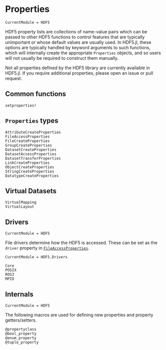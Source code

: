 # Properties

```@meta
CurrentModule = HDF5
```

HDF5 property lists are collections of name-value pairs which can be passed to other HDF5
functions to control features that are typically unimportant or whose default values are
usually used. In HDF5.jl, these options are typically handled by keyword arguments to such
functions, which will internally create the appropriate `Properties` objects, and
so users will not usually be required to construct them manually.

Not all properties defined by the HDF5 library are currently available in HDF5.jl. If you
require additional properties, please open an issue or pull request.

## Common functions

```@docs
setproperties!
```

## `Properties` types

```@docs
AttributeCreateProperties
FileAccessProperties
FileCreateProperties
GroupCreateProperties
DatasetCreateProperties
DatasetAccessProperties
DatasetTransferProperties
LinkCreateProperties
ObjectCreateProperties
StringCreateProperties
DatatypeCreateProperties
```

## Virtual Datasets

```@docs
VirtualMapping
VirtualLayout
```

## Drivers

```@meta
CurrentModule = HDF5
```

File drivers determine how the HDF5 is accessed. These can be set as the `driver` property in [`FileAccessProperties`](@ref).

```@meta
CurrentModule = HDF5.Drivers
```

```@docs
Core
POSIX
ROS3
MPIO
```

## Internals

```@meta
CurrentModule = HDF5
```

The following macros are used for defining new properties and property getters/setters.

```@docs
@propertyclass
@bool_property
@enum_property
@tuple_property
```